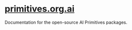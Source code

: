 # [primitives.org.ai](https://primitives.org.ai)

Documentation for the open-source AI Primitives packages.